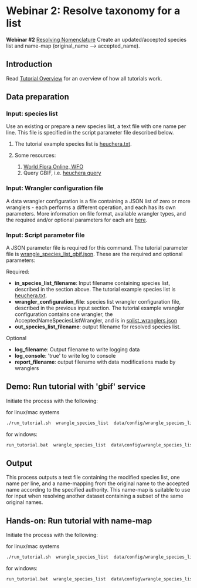 # Webinar 2: Resolve taxonomy for a list

**Webinar #2**
[Resolving Nomenclature](https://docs.google.com/document/d/1CqYkCUlY40p8NnqM-GtcLju70jrAG45FGejJ26sS3_U/edit#heading=h.vyth2pntju9l)
Create an updated/accepted species list and name-map (original_name --> accepted_name).

## Introduction

Read [Tutorial Overview](../tutorial/w1_overview.md) for an overview of how all
tutorials work.

## Data preparation

### Input: species list

Use an existing or prepare a new species list, a text file with one name per line.  This
file is specified in the script parameter file described below.

1) The tutorial example species list is [heuchera.txt](../../data/input/heuchera.txt).
2) Some resources:

   1) [World Flora Online, WFO](http://www.worldfloraonline.org/)
   2) Query GBIF, i.e.
      [heuchera query](https://www.gbif.org/species/search?q=heuchera&rank=SPECIES&qField=SCIENTIFIC)

### Input: Wrangler configuration file

A data wrangler configuration is a file containing a JSON list of zero or more
wranglers - each performs a different operation, and each has its own parameters.
More information on file format, available wrangler types, and the required and/or
optional parameters for each are [here](wrangle_species_list.md).

### Input: Script parameter file

A JSON parameter file is required for this command.  The tutorial parameter file
is [wrangle_species_list_gbif.json](../../data/config/wrangle_species_list_gbif.json).
These are the required and optional parameters:

Required:

* **in_species_list_filename**: Input filename containing species list, described
  in the section above.  The tutorial example species list is
  [heuchera.txt](../../data/input/heuchera.txt).
* **wrangler_configuration_file**: species list wrangler configuration file,
  described in the previous input section.  The tutorial example wrangler
  configuration contains one wrangler, the AcceptedNameSpeciesListWrangler, and
  is in [splist_wranglers.json](../../data/wranglers/splist_wranglers_namemap.json)
* **out_species_list_filename**: output filename for resolved species list.

Optional

* **log_filename**: Output filename to write logging data
* **log_console**: 'true' to write log to console
* **report_filename**: output filename with data modifications made by wranglers

## Demo: Run tutorial with 'gbif' service

Initiate the process with the following:

for linux/mac systems

```zsh
./run_tutorial.sh  wrangle_species_list  data/config/wrangle_species_list_gbif.json
```

for windows:

```cmd
run_tutorial.bat  wrangle_species_list  data\config\wrangle_species_list_gbif.json
```

## Output

This process outputs a text file containing the modified species list, one name per
line, and a name-mapping from the original name to the accepted name according to the
specified authority.  This name-map is suitable to use for input when resolving another
dataset containing a subset of the same original names.

## Hands-on: Run tutorial with name-map

Initiate the process with the following:

for linux/mac systems

```zsh
./run_tutorial.sh  wrangle_species_list  data/config/wrangle_species_list_namemap.json
```

for windows:

```cmd
run_tutorial.bat  wrangle_species_list  data\config\wrangle_species_list_namemap.json
```
